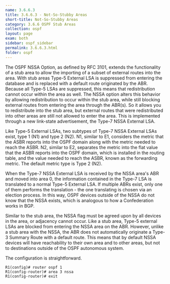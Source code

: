 ```yaml
---
name: 3.6.6.3
title: 3.6.6.3 - Not-So-Stubby Areas
short-title: Not-So-Stubby Areas
category: 3.6.6 OSPF Stub Areas
collection: ospf
layout: page
exam: both
sidebar: ospf_sidebar
permalink: 3.6.6.3.html
folder: ospf
---
```

The OSPF NSSA Option, as defined by RFC 3101, extends the functionality of a stub area to allow the importing of a subset of external routes into the area. With stub areas Type-5 External LSA is suppressed from entering the database and is replaced with a default route originated by the ABR. Because all Type-5 LSAs are suppressed, this means that redistribution cannot occur within the area as well. The NSSA option alters this behavior by allowing redistribution to occur within the stub area, while still blocking external routes from entering the area through the ABR(s). So it allows you to redistribute into the stub area, but external routes that were redistributed into other areas are still not allowed to enter the area. This is implemented through a new link-state advertisement, the Type-7 NSSA External LSA.

Like Type-5 External LSAs, two subtypes of Type-7 NSSA External LSAs exist, type 1 (N1) and type 2 (N2). N1, similar to E1, considers the metric that the ASBR reports into the OSPF domain along with the metric needed to reach the ASBR. N2, similar to E2, separates the metric into the flat value that the ASBR reports into the OSPF domain, which is installed in the routing table, and the value needed to reach the ASBR, known as the forwarding metric. The default metric type is Type 2 (N2).

When the Type-7 NSSA External LSA is received by the NSSA area's ABR and moved into area 0, the information contained in the Type-7 LSA is translated to a normal Type-5 External LSA. If multiple ABRs exist, only one of them performs the translation - the one translating is chosen via an election process. In this way, OSPF devices outside of the NSSA do not know that the NSSA exists, which is analogous to how a Confederation works in BGP.

Similar to the stub area, the NSSA flag must be agreed upon by all devices in the area, or adjacency cannot occur. Like a stub area, Type-5 external LSAs are blocked from entering the NSSA area on the ABR. However, unlike a stub area with the NSSA, the ABR does not automatically originate a Type-3 Summary Route with a default route. This means that by default NSSA devices will have reachability to their own area and to other areas, but not to destinations outside of the OSPF autonomous system.

The configuration is straightforward.

```
R1(config)# router ospf 1
R1(config-router)# area 3 nssa
R1(config-router)# exit
```
